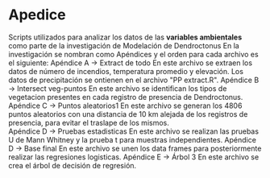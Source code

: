 # Apedice
Scripts utilizados para analizar los datos de las **variables ambientales** como parte de la investigación de Modelación de Dendroctonus
En la investigación se nombran como Apéndices y el orden para cada archivo es el siguiente:
Apéndice A -> Extract de todo
              En este archivo se extraen los datos de número de incendios, temperatura promedio y elevación. Los datos de precipitación se ontienen en el archivo "PP extract.R".
Apéndice B -> Intersect veg-puntos
              En este archivo se identifican los tipos de vegetacion presentes en cada registro de presencia de Dendroctonus.
Apéndice C -> Puntos aleatorios1
              En este archivo se generan los 4806 puntos aleatorios con una distancia de 10 km alejada de los registros de presencia, para evitar el traslape de los mismos.              
Apéndice D -> Pruebas estadisticas
              En este archivo se realizan las pruebas U de Mann Whitney y la prueba t para muestras independientes.
Apéndice D -> Base final
              En este archivo se unen los data frames para posteriormente realizar las regresiones logisticas.
Apéndice E -> Árbol 3 
              En este archivo se crea el árbol de decisión de regresión.
